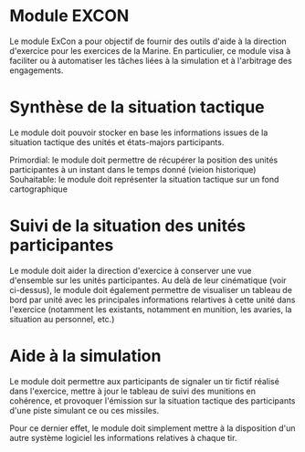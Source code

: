 # Module EXCON

Le module ExCon a pour objectif de fournir des outils d'aide à la direction d'exercice pour les exercices de la Marine.
En particulier, ce module visa à faciliter ou à automatiser les tâches liées à la simulation et à l'arbitrage des engagements.

# Synthèse de la situation tactique

Le module doit pouvoir stocker en base les informations issues de la situation tactique des unités et états-majors participants.

Primordial: le module doit permettre de récupérer la position des unités participantes à un instant dans le temps donné (vieion historique)
Souhaitable: le module doit représenter la situation tactique sur un fond cartographique

# Suivi de la situation des unités participantes

Le module doit aider la direction d'exercice à conserver une vue d'ensemble sur les unités participantes. Au delà de leur cinématique (voir ci-dessus), le module doit également permettre de visualiser un tableau de bord par unité avec les principales informations relartives à cette unité dans l'exercice (notamment les existants, notamment en munition, les avaries, la situation au personnel, etc.)

# Aide à la simulation

Le module doit permettre aux participants de signaler un tir fictif réalisé dans l'exercice, mettre à jour le tableau de suivi des munitions en cohérence, et provoquer l'émission sur la situation tactique des participants d'une piste simulant ce ou ces missiles.

Pour ce dernier effet, le module doit simplement mettre à la disposition d'un autre système logiciel les informations relatives à chaque tir.